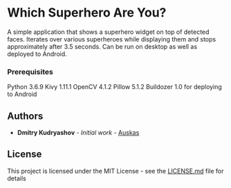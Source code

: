 # Which Superhero Are You?

A simple application that shows a superhero widget on top of detected faces.
Iterates over various superheroes while displaying them and stops approximately after 3.5 seconds.
Can be run on desktop as well as deployed to Android.

### Prerequisites

Python 3.6.9
Kivy 1.11.1
OpenCV 4.1.2
Pillow 5.1.2
Buildozer 1.0 for deploying to Android

## Authors

* **Dmitry Kudryashov** - *Initial work* - [Auskas](https://github.com/Auskas)

## License

This project is licensed under the MIT License - see the [LICENSE.md](LICENSE.md) file for details
